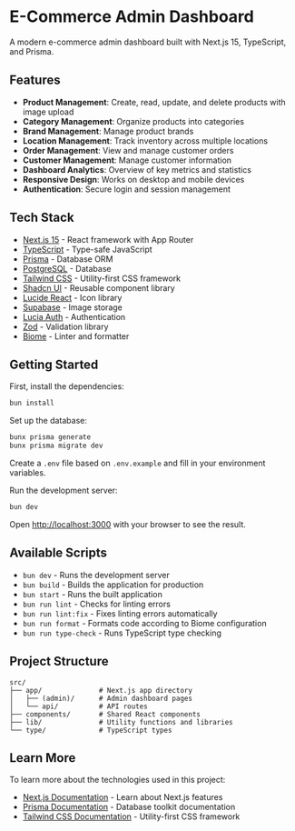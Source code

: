 # E-Commerce Admin Dashboard

A modern e-commerce admin dashboard built with Next.js 15, TypeScript, and Prisma.

## Features

- **Product Management**: Create, read, update, and delete products with image upload
- **Category Management**: Organize products into categories
- **Brand Management**: Manage product brands
- **Location Management**: Track inventory across multiple locations
- **Order Management**: View and manage customer orders
- **Customer Management**: Manage customer information
- **Dashboard Analytics**: Overview of key metrics and statistics
- **Responsive Design**: Works on desktop and mobile devices
- **Authentication**: Secure login and session management

## Tech Stack

- [Next.js 15](https://nextjs.org/) - React framework with App Router
- [TypeScript](https://www.typescriptlang.org/) - Type-safe JavaScript
- [Prisma](https://www.prisma.io/) - Database ORM
- [PostgreSQL](https://www.postgresql.org/) - Database
- [Tailwind CSS](https://tailwindcss.com/) - Utility-first CSS framework
- [Shadcn UI](https://ui.shadcn.com/) - Reusable component library
- [Lucide React](https://lucide.dev/) - Icon library
- [Supabase](https://supabase.com/) - Image storage
- [Lucia Auth](https://lucia-auth.com/) - Authentication
- [Zod](https://zod.dev/) - Validation library
- [Biome](https://biomejs.dev/) - Linter and formatter

## Getting Started

First, install the dependencies:

```bash
bun install
```

Set up the database:

```bash
bunx prisma generate
bunx prisma migrate dev
```

Create a `.env` file based on `.env.example` and fill in your environment variables.

Run the development server:

```bash
bun dev
```

Open [http://localhost:3000](http://localhost:3000) with your browser to see the result.

## Available Scripts

- `bun dev` - Runs the development server
- `bun build` - Builds the application for production
- `bun start` - Runs the built application
- `bun run lint` - Checks for linting errors
- `bun run lint:fix` - Fixes linting errors automatically
- `bun run format` - Formats code according to Biome configuration
- `bun run type-check` - Runs TypeScript type checking

## Project Structure

```
src/
├── app/              # Next.js app directory
│   ├── (admin)/      # Admin dashboard pages
│   └── api/          # API routes
├── components/       # Shared React components
├── lib/              # Utility functions and libraries
└── type/             # TypeScript types
```

## Learn More

To learn more about the technologies used in this project:

- [Next.js Documentation](https://nextjs.org/docs) - Learn about Next.js features
- [Prisma Documentation](https://www.prisma.io/docs/) - Database toolkit documentation
- [Tailwind CSS Documentation](https://tailwindcss.com/docs) - Utility-first CSS framework